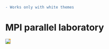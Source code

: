 ```diff
- Works only with white themes
```
# MPI parallel laboratory
<img src="https://render.githubusercontent.com/render/math?math=e^{i \pi} = -1" style="background-color:orange;">
